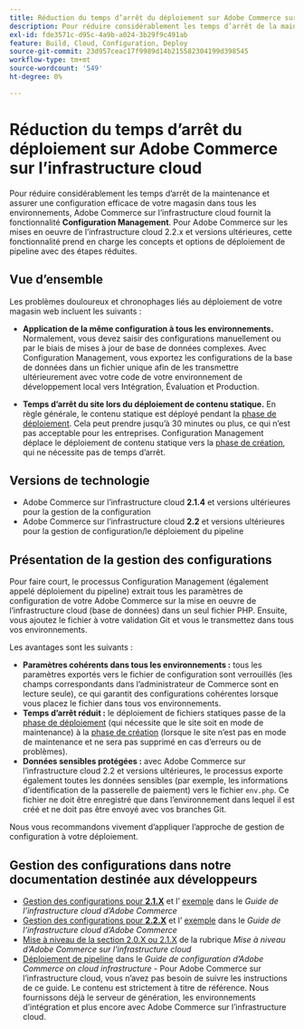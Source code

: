 ```yaml
---
title: Réduction du temps d’arrêt du déploiement sur Adobe Commerce sur l’infrastructure cloud
description: Pour réduire considérablement les temps d’arrêt de la maintenance et assurer une configuration efficace de votre magasin dans tous les environnements, Adobe Commerce sur l’infrastructure cloud fournit la fonctionnalité **Configuration Management**. Pour Adobe Commerce sur les mises en oeuvre de l’infrastructure cloud 2.2.x et versions ultérieures, cette fonctionnalité prend en charge les concepts et options de déploiement de pipeline avec des étapes réduites.
exl-id: fde3571c-d95c-4a9b-a024-3b29f9c491ab
feature: Build, Cloud, Configuration, Deploy
source-git-commit: 23d957ceac17f9989d14b215582304199d398545
workflow-type: tm+mt
source-wordcount: '549'
ht-degree: 0%

---
```


# Réduction du temps d’arrêt du déploiement sur Adobe Commerce sur l’infrastructure cloud

Pour réduire considérablement les temps d’arrêt de la maintenance et assurer une configuration efficace de votre magasin dans tous les environnements, Adobe Commerce sur l’infrastructure cloud fournit la fonctionnalité **Configuration Management**. Pour Adobe Commerce sur les mises en oeuvre de l’infrastructure cloud 2.2.x et versions ultérieures, cette fonctionnalité prend en charge les concepts et options de déploiement de pipeline avec des étapes réduites.

## Vue d’ensemble

Les problèmes douloureux et chronophages liés au déploiement de votre magasin web incluent les suivants :

* **Application de la même configuration à tous les environnements.** Normalement, vous devez saisir des configurations manuellement ou par le biais de mises à jour de base de données complexes. Avec Configuration Management, vous exportez les configurations de la base de données dans un fichier unique afin de les transmettre ultérieurement avec votre code de votre environnement de développement local vers Intégration, Évaluation et Production.

* **Temps d’arrêt du site lors du déploiement de contenu statique.** En règle générale, le contenu statique est déployé pendant la [phase de déploiement](https://experienceleague.adobe.com/fr/docs/commerce-cloud-service/user-guide/develop/deploy/process#deploy-phase-deploy-phase). Cela peut prendre jusqu’à 30 minutes ou plus, ce qui n’est pas acceptable pour les entreprises. Configuration Management déplace le déploiement de contenu statique vers la [phase de création](https://experienceleague.adobe.com/fr/docs/commerce-cloud-service/user-guide/develop/deploy/process#build-phase-build-phase), qui ne nécessite pas de temps d’arrêt.

## Versions de technologie

* Adobe Commerce sur l’infrastructure cloud **2.1.4** et versions ultérieures pour la gestion de la configuration
* Adobe Commerce sur l’infrastructure cloud **2.2** et versions ultérieures pour la gestion de configuration/le déploiement du pipeline

## Présentation de la gestion des configurations

Pour faire court, le processus Configuration Management (également appelé déploiement du pipeline) extrait tous les paramètres de configuration de votre Adobe Commerce sur la mise en oeuvre de l’infrastructure cloud (base de données) dans un seul fichier PHP. Ensuite, vous ajoutez le fichier à votre validation Git et vous le transmettez dans tous vos environnements.

Les avantages sont les suivants :

* **Paramètres cohérents dans tous les environnements :** tous les paramètres exportés vers le fichier de configuration sont verrouillés (les champs correspondants dans l’administrateur de Commerce sont en lecture seule), ce qui garantit des configurations cohérentes lorsque vous placez le fichier dans tous vos environnements.
* **Temps d’arrêt réduit :** le déploiement de fichiers statiques passe de la [phase de déploiement](https://experienceleague.adobe.com/fr/docs/commerce-cloud-service/user-guide/develop/deploy/process#deploy-phase-deploy-phase) (qui nécessite que le site soit en mode de maintenance) à la [phase de création](https://experienceleague.adobe.com/fr/docs/commerce-cloud-service/user-guide/develop/deploy/process#build-phase-build-phase) (lorsque le site n’est pas en mode de maintenance et ne sera pas supprimé en cas d’erreurs ou de problèmes).
* **Données sensibles protégées :** avec Adobe Commerce sur l’infrastructure cloud 2.2 et versions ultérieures, le processus exporte également toutes les données sensibles (par exemple, les informations d’identification de la passerelle de paiement) vers le fichier `env.php`. Ce fichier ne doit être enregistré que dans l’environnement dans lequel il est créé et ne doit pas être envoyé avec vos branches Git.

Nous vous recommandons vivement d’appliquer l’approche de gestion de configuration à votre déploiement.

## Gestion des configurations dans notre documentation destinée aux développeurs

* [Gestion des configurations pour **2.1.X**](https://experienceleague.adobe.com/docs/commerce-cloud-service/user-guide/configure-store/store-settings.html?lang=fr) et l’ [exemple](https://experienceleague.adobe.com/docs/commerce-cloud-service/user-guide/configure-store/store-settings.html?lang=fr) dans le *Guide de l’infrastructure cloud d’Adobe Commerce*
* [Gestion des configurations pour **2.2.X**](https://experienceleague.adobe.com/docs/commerce-cloud-service/user-guide/configure-store/store-settings.html?lang=fr) et l’ [exemple](https://experienceleague.adobe.com/docs/commerce-cloud-service/user-guide/configure-store/store-settings.html?lang=fr) dans le *Guide de l’infrastructure cloud d’Adobe Commerce*
* [Mise à niveau de la section 2.0.X ou 2.1.X](https://experienceleague.adobe.com/docs/commerce-cloud-service/user-guide/develop/upgrade/commerce-version.html?lang=fr#upgrade-from-older-versions) de la rubrique *Mise à niveau d’Adobe Commerce sur l’infrastructure cloud*
* [Déploiement de pipeline](https://experienceleague.adobe.com/docs/commerce-operations/configuration-guide/deployment/overview.html?lang=fr) dans le *Guide de configuration d’Adobe Commerce on cloud infrastructure* - Pour Adobe Commerce sur l’infrastructure cloud, vous n’avez pas besoin de suivre les instructions de ce guide. Le contenu est strictement à titre de référence. Nous fournissons déjà le serveur de génération, les environnements d’intégration et plus encore avec Adobe Commerce sur l’infrastructure cloud.
